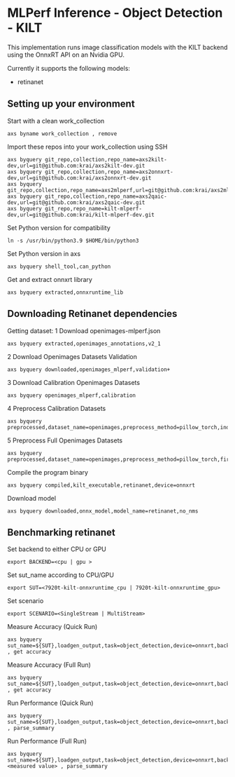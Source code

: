 # MLPerf Inference - Object Detection - KILT
This implementation runs image classification models with the KILT backend using the OnnxRT API on an Nvidia GPU.

Currently it supports the following models:
- retinanet

## Setting up your environment
Start with a clean work_collection
```
axs byname work_collection , remove
```

Import these repos into your work_collection using SSH
```
axs byquery git_repo,collection,repo_name=axs2kilt-dev,url=git@github.com:krai/axs2kilt-dev.git
axs byquery git_repo,collection,repo_name=axs2onnxrt-dev,url=git@github.com:krai/axs2onnxrt-dev.git
axs byquery git_repo,collection,repo_name=axs2mlperf,url=git@github.com:krai/axs2mlperf.git
axs byquery git_repo,collection,repo_name=axs2qaic-dev,url=git@github.com:krai/axs2qaic-dev.git
axs byquery git_repo,repo_name=kilt-mlperf-dev,url=git@github.com:krai/kilt-mlperf-dev.git
```

Set Python version for compatibility
```
ln -s /usr/bin/python3.9 $HOME/bin/python3
```

Set Python version in axs 
```
axs byquery shell_tool,can_python
```

Get and extract onnxrt library
```
axs byquery extracted,onnxruntime_lib
```

## Downloading Retinanet dependencies

Getting dataset:
1	Download openimages-mlperf.json	
```
axs byquery extracted,openimages_annotations,v2_1
```
2	Download Openimages Datasets Validation	
```
axs byquery downloaded,openimages_mlperf,validation+
```
3	Download Calibration Openimages Datasets	
```
axs byquery openimages_mlperf,calibration
```
4	Preprocess Calibration Datasets
```
axs byquery preprocessed,dataset_name=openimages,preprocess_method=pillow_torch,index_file=openimages_cal_images_list.txt,calibration+
```
5	Preprocess Full Openimages Datasets	
```
axs byquery preprocessed,dataset_name=openimages,preprocess_method=pillow_torch,first_n=24781,normalayout+
```

Compile the program binary
```
axs byquery compiled,kilt_executable,retinanet,device=onnxrt
```

Download model
```
axs byquery downloaded,onnx_model,model_name=retinanet,no_nms
```

## Benchmarking retinanet

Set backend to either CPU or GPU
```
export BACKEND=<cpu | gpu >
```

Set sut_name according to CPU/GPU
```
export SUT=<7920t-kilt-onnxruntime_cpu | 7920t-kilt-onnxruntime_gpu>
```

Set scenario
```
export SCENARIO=<SingleStream | MultiStream>
```

Measure Accuracy (Quick Run)
```
axs byquery sut_name=${SUT},loadgen_output,task=object_detection,device=onnxrt,backend_type=${BACKEND},loadgen_scenario=${SCENARIO},framework=kilt,model_name=retinanet,loadgen_mode=AccuracyOnly , get accuracy
```

Measure Accuracy (Full Run)
```
axs byquery sut_name=${SUT},loadgen_output,task=object_detection,device=onnxrt,backend_type=${BACKEND},loadgen_scenario=${SCENARIO},framework=kilt,model_name=retinanet,loadgen_mode=AccuracyOnly,loadgen_dataset_size=24781,loadgen_buffer_size=64 , get accuracy
```

Run Performance (Quick Run)
```
axs byquery sut_name=${SUT},loadgen_output,task=object_detection,device=onnxrt,backend_type=${BACKEND},loadgen_scenario=${SCENARIO},framework=kilt,model_name=retinanet,loadgen_mode=PerformanceOnly,loadgen_target_latency=1000 , parse_summary
```

Run Performance (Full Run)
```
axs byquery sut_name=${SUT},loadgen_output,task=object_detection,device=onnxrt,backend_type=${BACKEND},loadgen_scenario=${SCENARIO},framework=kilt,model_name=retinanet,loadgen_mode=PerformanceOnly,loadgen_dataset_size=24781,loadgen_buffer_size=64,loadgen_target_latency=<measured value> , parse_summary
```
